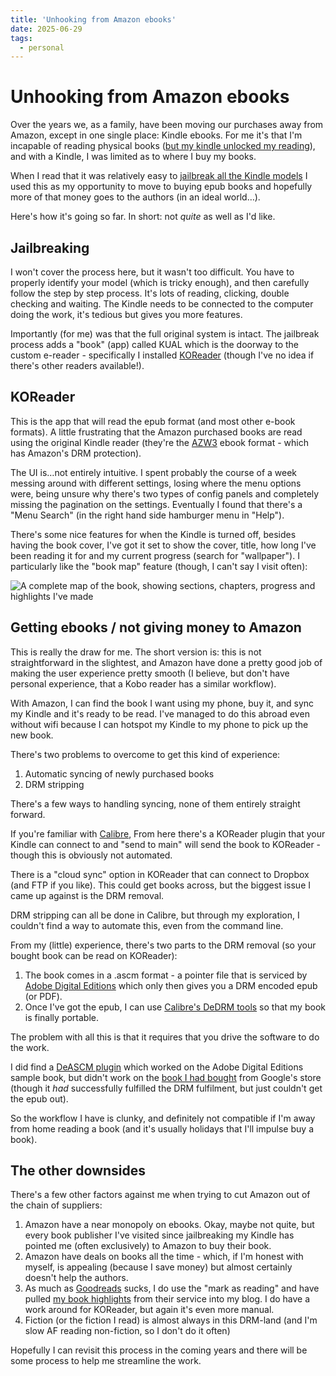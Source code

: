 ```yaml
---
title: 'Unhooking from Amazon ebooks'
date: 2025-06-29
tags:
  - personal
---
```


# Unhooking from Amazon ebooks

Over the years we, as a family, have been moving our purchases away from Amazon, except in one single place: Kindle ebooks. For me it's that I'm incapable of reading physical books ([but my kindle unlocked my reading](https://remysharp.com/2021/12/14/how-i-relearnt-to-read)), and with a Kindle, I was limited as to where I buy my books.

When I read that it was relatively easy to [jailbreak all the Kindle models](https://kindlemodding.org/jailbreaking/) I used this as my opportunity to move to buying epub books and hopefully more of that money goes to the authors (in an ideal world…).

Here's how it's going so far. In short: not _quite_ as well as I'd like.

## Jailbreaking

I won't cover the process here, but it wasn't too difficult. You have to properly identify your model (which is tricky enough), and then carefully follow the step by step process. It's lots of reading, clicking, double checking and waiting. The Kindle needs to be connected to the computer doing the work, it's tedious but gives you more features.

Importantly (for me) was that the full original system is intact. The jailbreak process adds a "book" (app) called KUAL which is the doorway to the custom e-reader - specifically I installed [KOReader](https://koreader.rocks/) (though I've no idea if there's other readers available!).

## KOReader

This is the app that will read the epub format (and most other e-book formats). A little frustrating that the Amazon purchased books are read using the original Kindle reader (they're the [AZW3](https://en.m.wikipedia.org/wiki/Kindle_File_Format) ebook format - which has Amazon's DRM protection).

The UI is…not entirely intuitive. I spent probably the course of a week messing around with different settings, losing where the menu options were, being unsure why there's two types of config panels and completely missing the pagination on the settings. Eventually I found that there's a "Menu Search" (in the right hand side hamburger menu in "Help").

There's some nice features for when the Kindle is turned off, besides having the book cover, I've got it set to show the cover, title, how long I've been reading it for and my current progress (search for "wallpaper"). I particularly like the "book map" feature (though, I can't say I visit often):

![A complete map of the book, showing sections, chapters, progress and highlights I've made](/images/koreader.jpg)

## Getting ebooks / not giving money to Amazon

This is really the draw for me. The short version is: this is not straightforward in the slightest, and Amazon have done a pretty good job of making the user experience pretty smooth (I believe, but don't have personal experience, that a Kobo reader has a similar workflow).

With Amazon, I can find the book I want using my phone, buy it, and sync my Kindle and it's ready to be read. I've managed to do this abroad even without wifi because I can hotspot my Kindle to my phone to pick up the new book.

There's two problems to overcome to get this kind of experience:

1. Automatic syncing of newly purchased books
2. DRM stripping

There's a few ways to handling syncing, none of them entirely straight forward.

If you're familiar with [Calibre](https://calibre-ebook.com/), From here there's a KOReader plugin that your Kindle can connect to and "send to main" will send the book to KOReader - though this is obviously not automated.

There is a "cloud sync" option in KOReader that can connect to Dropbox (and FTP if you like). This could get books across, but the biggest issue I came up against is the DRM removal.

DRM stripping can all be done in Calibre, but through my exploration, I couldn't find a way to automate this, even from the command line.

From my (little) experience, there's two parts to the DRM removal (so your bought book can be read on KOReader):

1. The book comes in a .ascm format - a pointer file that is serviced by [Adobe Digital Editions](https://www.adobe.com/uk/solutions/ebook/digital-editions.html) which only then gives you a DRM encoded epub (or PDF).
2. Once I've got the epub, I can use [Calibre's DeDRM tools](https://github.com/apprenticeharper/DeDRM_tools) so that my book is finally portable.

The problem with all this is that it requires that you drive the software to do the work.

I did find a [DeASCM plugin](https://github.com/Leseratte10/acsm-calibre-plugin) which worked on the Adobe Digital Editions sample book, but didn't work on the [book I had bought](https://www.goodreads.com/book/show/38739384-in-bloom) from Google's store (though it _had_ successfully fulfilled the DRM fulfilment, but just couldn't get the epub out).

So the workflow I have is clunky, and definitely not compatible if I'm away from home reading a book (and it's usually holidays that I'll impulse buy a book).

## The other downsides

There's a few other factors against me when trying to cut Amazon out of the chain of suppliers:

1. Amazon have a near monopoly on ebooks. Okay, maybe not quite, but every book publisher I've visited since jailbreaking my Kindle has pointed me (often exclusively) to Amazon to buy their book.
2. Amazon have deals on books all the time - which, if I'm honest with myself, is appealing (because I save money) but almost certainly doesn't help the authors.
3. As much as [Goodreads](https://www.goodreads.com/author/show/4048781.Remy_Sharp) sucks, I do use the "mark as reading" and have pulled [my book highlights](https://remysharp.com/2025/05/01/showing-book-clippings-on-my-blog) from their service into my blog. I do have a work around for KOReader, but again it's even more manual.
4. Fiction (or the fiction I read) is almost always in this DRM-land (and I'm slow AF reading non-fiction, so I don't do it often)

Hopefully I can revisit this process in the coming years and there will be some process to help me streamline the work.